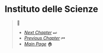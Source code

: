 # Instituto delle Scienze



> 🧭
> - [*Next Chapter*](Specola.md) ⏭
> - [*Previous Chapter*](Poggi.md) ⏮
> - [*Main Page*](index.md) 🏠
